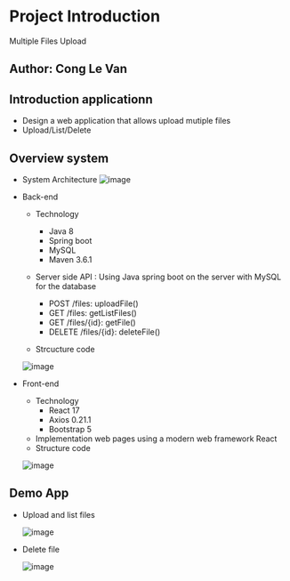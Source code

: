 # Project Introduction
Multiple Files Upload
## Author: Cong Le Van

## Introduction applicationn
* Design a web application that allows upload mutiple files
* Upload/List/Delete


## Overview system

* System Architecture
![image](https://user-images.githubusercontent.com/17917747/131217705-cfb6595c-b4d7-4136-a45e-be046eb2b43a.png)

* Back-end 
  * Technology 
    * Java 8 
    * Spring boot 
    * MySQL 
    * Maven 3.6.1
  * Server side API : Using Java spring boot on the server with MySQL for the database 
    * POST /files: uploadFile()
    * GET  /files: getListFiles()
    * GET /files/{id}: getFile()
    * DELETE /files/{id}: deleteFile()
    
  * Strcucture code 
  
  ![image](https://user-images.githubusercontent.com/17917747/131217749-efe8916c-9206-4541-94d4-d82946dbd566.png)

  
* Front-end 
  * Technology 
    * React 17
    * Axios 0.21.1
    * Bootstrap 5
  * Implementation web pages using a modern web framework React
  * Structure code 
  
  ![image](https://user-images.githubusercontent.com/17917747/131217763-dc7c2d6a-0329-414a-9ba2-463cc9d6c2f4.png)

## Demo App 
* Upload and list files

  ![image](https://user-images.githubusercontent.com/17917747/131217827-50a422ff-a803-40a3-a2a2-71c9bd16e300.png)
* Delete file

  ![image](https://user-images.githubusercontent.com/17917747/131217803-393b9a43-2806-4c94-a94a-26ec2b2f0425.png)



